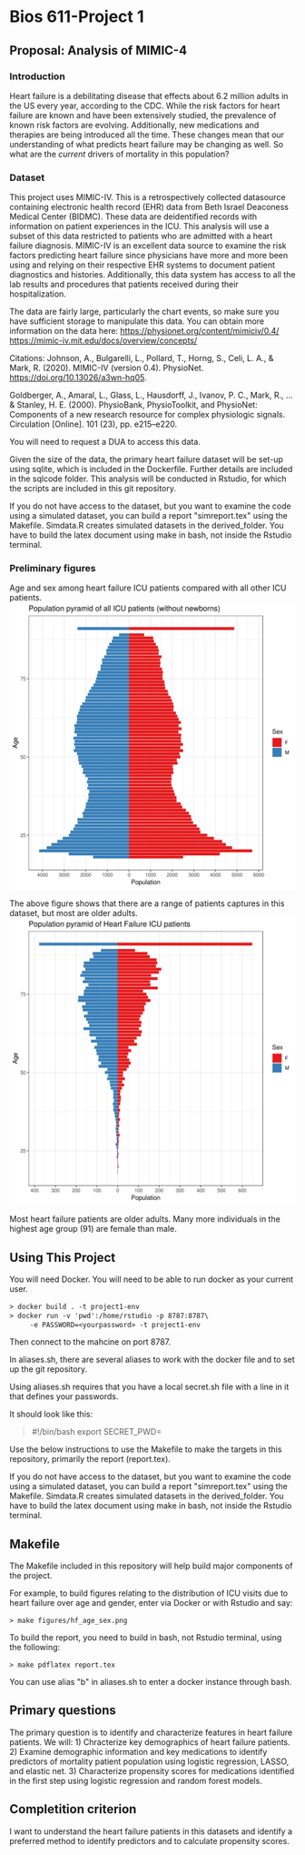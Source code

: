 Bios 611-Project 1
================

Proposal: Analysis of MIMIC-4
-----------------------------

### Introduction
Heart failure is a debilitating disease that effects about 6.2 million adults in the US every year, 
according to the CDC. While the risk factors for heart failure are known and have been extensively 
studied, the prevalence of known risk factors are evolving. Additionally, new medications and therapies 
are being introduced all the time. These changes mean that our understanding of what predicts heart 
failure may be changing as well. So what are the *current* drivers of mortality in this population? 

### Dataset
This project uses MIMIC-IV. This is a retrospectively collected datasource containing electronic
health record (EHR) data from Beth Israel Deaconess Medical Center (BIDMC). These data are deidentified
records with information on patient experiences in the ICU. This analysis will use a subset of 
this data restricted to patients who are admitted with a heart failure diagnosis. MIMIC-IV is
an excellent data source to examine the risk factors predicting heart failure since physicians
have more and more been using and relying on their respective EHR systems to document patient diagnostics
and histories. Additionally, this data system has access to all the lab results and procedures that
patients received during their hospitalization.

The data are fairly large, particularly the chart events, so make sure you have sufficient storage
to manipulate this data. You can obtain more information on the data here: 
https://physionet.org/content/mimiciv/0.4/ 
https://mimic-iv.mit.edu/docs/overview/concepts/

Citations:
Johnson, A., Bulgarelli, L., Pollard, T., Horng, S., Celi, L. A., & Mark, R. (2020). MIMIC-IV (version 0.4). 
PhysioNet. https://doi.org/10.13026/a3wn-hq05.

Goldberger, A., Amaral, L., Glass, L., Hausdorff, J., Ivanov, P. C., Mark, R., ... & Stanley, H. E. (2000). 
PhysioBank, PhysioToolkit, and PhysioNet: Components of a new research resource for complex 
physiologic signals. Circulation [Online]. 101 (23), pp. e215–e220.

You will need to request a DUA to access this data. 

Given the size of the data, the primary heart failure dataset will be set-up using sqlite, which is
included in the Dockerfile. Further details are included in the sqlcode folder.
This analysis will be conducted in Rstudio, for which the scripts are included in this git repository.

If you do not have access to the dataset, but you want to examine the code using a simulated dataset, you can 
build a report "simreport.tex" using the Makefile. Simdata.R creates simulated datasets in the derived_folder.
You have to build the latex document using make in bash, not inside the Rstudio terminal.

### Preliminary figures
Age and sex among heart failure ICU patients compared with all other ICU patients.
![](assets/all_age_sex.png)

The above figure shows that there are a range of patients captures in this dataset, but most
are older adults.
![](assets/hf_age_sex.png)

Most heart failure patients are older adults. Many more individuals in the highest age group (91) are female
than male.

Using This Project
------------------
You will need Docker. You will need to be able to run docker as your current user.

	> docker build . -t project1-env
	> docker run -v 'pwd':/home/rstudio -p 8787:8787\
		 -e PASSWORD=<yourpassword> -t project1-env

Then connect to the mahcine on port 8787.

In aliases.sh, there are several aliases to work with the docker file and to set up the git repository.

Using aliases.sh requires that you have a local secret.sh file with a line in it that defines your passwords.

It should look like this:

  > #!/bin/bash 
  > export SECRET_PWD=<somepasswordyoucreate>

Use the below instructions to use the Makefile to make the targets in this repository, primarily the report (report.tex).

If you do not have access to the dataset, but you want to examine the code using a simulated dataset, you can
build a report "simreport.tex" using the Makefile. Simdata.R creates simulated datasets in the derived_folder.
You have to build the latex document using make in bash, not inside the Rstudio terminal.


Makefile
--------
The Makefile included in this repository will help build major components
 of the project. 

For example, to build figures relating to the distribution of ICU visits due to heart failure over 
age and gender, enter via Docker or with Rstudio and say:

	> make figures/hf_age_sex.png

To build the report, you need to build in bash, not Rstudio terminal, using the following:

	> make pdflatex report.tex

You can use alias "b" in aliases.sh to enter a docker instance through bash. 

Primary questions
-----------------
The primary question is to identify and characterize features in heart failure 
patients. We will:
	1) Chracterize key demographics of heart failure patients.
	2) Examine demographic information and key medications to identify predictors of mortality
	patient population using logistic regression, LASSO, and elastic net.
	3) Characterize propensity scores for medications identified in the first step using logistic
	regression and random forest models.

Completition criterion
----------------------
I want to understand the heart failure patients in this datasets and identify a preferred method to identify
predictors and to calculate propensity scores.